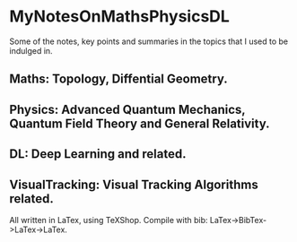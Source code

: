 # MyNotesOnMathsPhysicsDL

Some of the notes, key points and summaries in the topics that I used to be indulged in.

## Maths: Topology, Diffential Geometry.

## Physics: Advanced Quantum Mechanics, Quantum Field Theory and General Relativity.

## DL: Deep Learning and related.

## VisualTracking: Visual Tracking Algorithms related. 

All written in LaTex, using TeXShop. Compile with bib: LaTex->BibTex->LaTex->LaTex.
